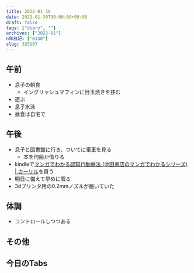 ```yaml
---
title: 2022-01-30
date: 2022-01-30T00:00:00+09:00
draft: false
tags: ["diary", ""]
archives: ["2022-01"]
n年日記: ["0130"]
slug: 385807
---
```

## 午前
- 息子の朝食
  - イングリッシュマフィンに目玉焼きを挟む
- 遊ぶ
- 息子水泳
- 昼食は自宅で
## 午後
- 息子と図書館に行き、ついでに電車を見る
  - 本を何冊か借りる
- kindleで[マンガでわかる認知行動療法 (池田書店のマンガでわかるシリーズ) | カーリル](https://calil.jp/book/4262155676)を買う
- 明日に備えて早めに眠る
- 3dプリンタ用の0.2mmノズルが届いていた
## 体調
- コントロールしつつある
## その他
## 今日のTabs
